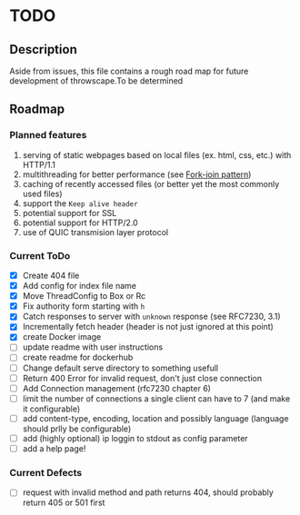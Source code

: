 # TODO

## Description
Aside from issues, this file contains a rough road map for future development of throwscape.To be determined

## Roadmap
### Planned features
1. serving of static webpages based on local files (ex. html, css, etc.) with HTTP/1.1
2. multithreading for better performance (see [Fork-join pattern](https://en.wikipedia.org/wiki/Fork%E2%80%93join_model))
3. caching of recently accessed files (or better yet the most commonly used files)
5. support the `Keep alive header`
4. potential support for SSL
5. potential support for HTTP/2.0
6. use of QUIC transmision layer protocol

### Current ToDo
- [x] Create 404 file
- [x] Add config for index file name
- [x] Move ThreadConfig to Box or Rc
- [x] Fix authority form starting with `h`
- [x] Catch responses to server with `unknown` response (see RFC7230, 3.1)
- [x] Incrementally fetch header (header is not just ignored at this point)
- [x] create Docker image
- [ ] update readme with user instructions
- [ ] create readme for dockerhub
- [ ] Change default serve directory to something usefull
- [ ] Return 400 Error for invalid request, don't just close connection
- [ ] Add Connection management (rfc7230 chapter 6)
- [ ] limit the number of connections a single client can have to 7 (and make it configurable)
- [ ] add content-type, encoding, location and possibly language (language should prlly be configurable)
- [ ] add (highly optional) ip loggin to stdout as config parameter
- [ ] add a help page!

### Current Defects
- [ ] request with invalid method and path returns 404, should probably return 405 or 501 first
